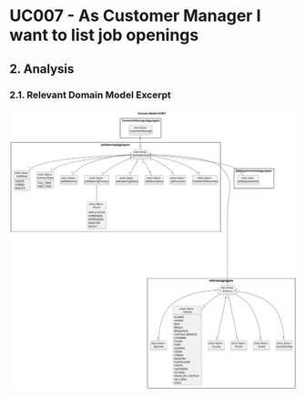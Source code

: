 # UC007 - As Customer Manager I want to list job openings

## 2. Analysis

### 2.1. Relevant Domain Model Excerpt 

![Domain Model](svg/uc007-domain-model.svg)